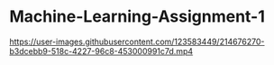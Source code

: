 # Machine-Learning-Assignment-1

https://user-images.githubusercontent.com/123583449/214676270-b3dcebb9-518c-4227-96c8-453000991c7d.mp4

